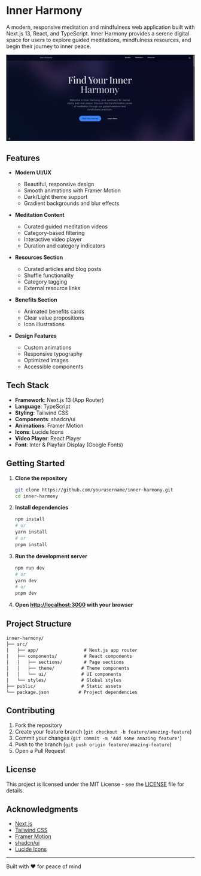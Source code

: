 # Inner Harmony

A modern, responsive meditation and mindfulness web application built with Next.js 13, React, and TypeScript. Inner Harmony provides a serene digital space for users to explore guided meditations, mindfulness resources, and begin their journey to inner peace.

![Inner Harmony](public/screenshot.png)

## Features

- **Modern UI/UX**
  - Beautiful, responsive design
  - Smooth animations with Framer Motion
  - Dark/Light theme support
  - Gradient backgrounds and blur effects

- **Meditation Content**
  - Curated guided meditation videos
  - Category-based filtering
  - Interactive video player
  - Duration and category indicators

- **Resources Section**
  - Curated articles and blog posts
  - Shuffle functionality
  - Category tagging
  - External resource links

- **Benefits Section**
  - Animated benefits cards
  - Clear value propositions
  - Icon illustrations

- **Design Features**
  - Custom animations
  - Responsive typography
  - Optimized images
  - Accessible components

## Tech Stack

- **Framework**: Next.js 13 (App Router)
- **Language**: TypeScript
- **Styling**: Tailwind CSS
- **Components**: shadcn/ui
- **Animations**: Framer Motion
- **Icons**: Lucide Icons
- **Video Player**: React Player
- **Font**: Inter & Playfair Display (Google Fonts)

## Getting Started

1. **Clone the repository**
   ```bash
   git clone https://github.com/yourusername/inner-harmony.git
   cd inner-harmony
   ```

2. **Install dependencies**
   ```bash
   npm install
   # or
   yarn install
   # or
   pnpm install
   ```

3. **Run the development server**
   ```bash
   npm run dev
   # or
   yarn dev
   # or
   pnpm dev
   ```

4. **Open [http://localhost:3000](http://localhost:3000) with your browser**

## Project Structure

```
inner-harmony/
├── src/
│   ├── app/                 # Next.js app router
│   ├── components/          # React components
│   │   ├── sections/        # Page sections
│   │   ├── theme/          # Theme components
│   │   └── ui/             # UI components
│   └── styles/             # Global styles
├── public/                 # Static assets
└── package.json           # Project dependencies
```

## Contributing

1. Fork the repository
2. Create your feature branch (`git checkout -b feature/amazing-feature`)
3. Commit your changes (`git commit -m 'Add some amazing feature'`)
4. Push to the branch (`git push origin feature/amazing-feature`)
5. Open a Pull Request

## License

This project is licensed under the MIT License - see the [LICENSE](LICENSE) file for details.

## Acknowledgments

- [Next.js](https://nextjs.org/)
- [Tailwind CSS](https://tailwindcss.com/)
- [Framer Motion](https://www.framer.com/motion/)
- [shadcn/ui](https://ui.shadcn.com/)
- [Lucide Icons](https://lucide.dev/)

---

Built with ❤️ for peace of mind

